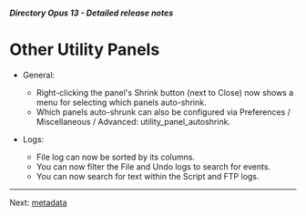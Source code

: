 ##### Directory Opus 13 - Detailed release notes

# Other Utility Panels

- General:
  - Right-clicking the panel's Shrink button (next to Close) now shows a menu for selecting which panels auto-shrink.
  - Which panels auto-shrunk can also be configured via Preferences / Miscellaneous / Advanced: utility_panel_autoshrink.

- Logs:
  - File log can now be sorted by its columns.
  - You can now filter the File and Undo logs to search for events.
  - You can now search for text within the Script and FTP logs.

------------------------------------------------------------------------

Next: [metadata](/Manual/release_history/opus13_detailed/metadata.md)
